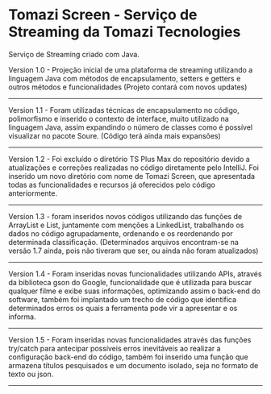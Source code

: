 # Tomazi Screen - Serviço de Streaming da Tomazi Tecnologies
Serviço de Streaming criado com Java.

Version 1.0 - Projeção inicial de uma plataforma de streaming utilizando a linguagem Java com métodos de encapsulamento, setters e getters e outros métodos e funcionalidades (Projeto contará com novos updates) 
********************************************************************************************************************************************************************************
Version 1.1 - Foram utilizadas técnicas de encapsulamento no código, polimorfismo e inserido o contexto de interface, muito utilizado na linguagem Java, assim expandindo o número de classes como é possível visualizar no pacote Soure. (Código terá ainda mais expansões)
********************************************************************************************************************************************************************************
Version 1.2 - Foi excluído o diretório TS Plus Max do repositório devido a atualizações e correções realizadas no código diretamente pelo IntelliJ.
Foi inserido um novo diretório com nome de Tomazi Screen, que apresentada todas as funcionalidades e recursos já oferecidos pelo código anteriormente.
*****
Version 1.3 - foram inseridos novos códigos utilizando das funções de ArrayList e List, juntamente com menções a LinkedList, trabalhando os dados no código agrupadamente, ordenando e os reordenando por determinada classificação.
(Determinados arquivos encontram-se na versão 1.7 ainda, pois não tiveram que ser, ou ainda não foram atualizados)
***********
Version 1.4 - Foram inseridas novas funcionalidades utilizando APIs, através da biblioteca gson do Google, funcionalidade que é utilizada para buscar qualquer filme e exibe suas informações, optimizando assim o back-end do software, também foi implantado um trecho de código que identifica determinados erros os quais a ferramenta pode vir a apresentar e os informa.
************
Version 1.5 - Foram inseridas novas funcionalidades através das funções try/catch para antecipar possíveis erros inevitáveis ao realizar a configuração back-end do código, também foi inserido uma função que armazena títulos pesquisados e um documento isolado, seja no formato de texto ou json.
******************
